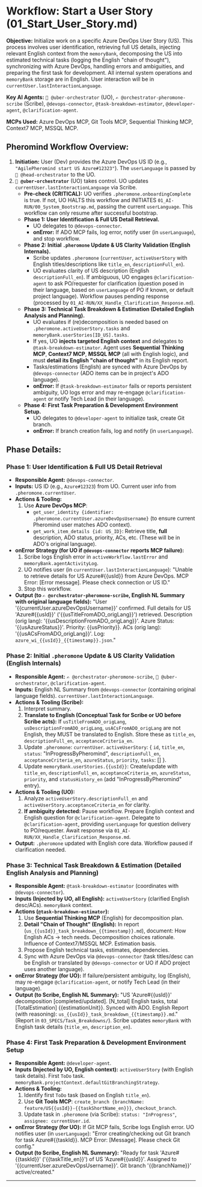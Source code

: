 # Workflow: Start a User Story (01_Start_User_Story.md)

**Objective:** Initialize work on a specific Azure DevOps User Story (US). This process involves user identification, retrieving full US details, injecting relevant English context from the `memoryBank`, decomposing the US into estimated technical tasks (logging the English "chain of thought"), synchronizing with Azure DevOps, handling errors and ambiguities, and preparing the first task for development. All internal system operations and `memoryBank` storage are in English. User interaction will be in `currentUser.lastInteractionLanguage`.

**Key AI Agents:** `🧐 @uber-orchestrator` (UO), `✍️ @orchestrator-pheromone-scribe` (Scribe), `@devops-connector`, `@task-breakdown-estimator`, `@developer-agent`, `@clarification-agent`.

**MCPs Used:** Azure DevOps MCP, Git Tools MCP, Sequential Thinking MCP, Context7 MCP, MSSQL MCP.

## Pheromind Workflow Overview:

1.  **Initiation:** User (Dev) provides the Azure DevOps US ID (e.g., `"AgilePheromind start US Azure#12323"`). The `userLanguage` is passed by `🎩 @head-orchestrator` to the UO.
2.  **`🧐 @uber-orchestrator`** (UO) takes control. UO updates `currentUser.lastInteractionLanguage` via Scribe.
    *   **Pre-check (CRITICAL):** UO verifies `.pheromone.onboardingComplete` is true. If not, UO HALTS this workflow and INITIATES `01_AI-RUN/00_System_Bootstrap.md`, passing the current `userLanguage`. This workflow can only resume after successful bootstrap.
    *   **Phase 1: User Identification & Full US Detail Retrieval.**
        *   UO delegates to `@devops-connector`.
        *   **onError:** If ADO MCP fails, log error, notify user (in `userLanguage`), and stop workflow.
    *   **Phase 2: Initial `.pheromone` Update & US Clarity Validation (English Internals).**
        *   Scribe updates `.pheromone` (`currentUser`, `activeUserStory` with English titles/descriptions like `title_en`, `descriptionFull_en`).
        *   UO evaluates clarity of US description (English `descriptionFull_en`). If ambiguous, UO engages `@clarification-agent` to ask PO/requester for clarification (question posed in their language, based on `userLanguage` of PO if known, or default project language). Workflow pauses pending response (processed by `01_AI-RUN/XX_Handle_Clarification_Response.md`).
    *   **Phase 3: Technical Task Breakdown & Estimation (Detailed English Analysis and Planning).**
        *   UO evaluates if (re)decomposition is needed based on `.pheromone.activeUserStory.tasks` and `memoryBank.userStories[ID_US].tasks`.
        *   If yes, UO **injects targeted English context** and delegates to `@task-breakdown-estimator`. Agent uses **Sequential Thinking MCP**, **Context7 MCP**, **MSSQL MCP** (all with English logic), and must **detail its English "chain of thought"** in its English report.
        *   Tasks/estimations (English) are synced with Azure DevOps by `@devops-connector` (ADO items can be in project's ADO language).
        *   **onError:** If `@task-breakdown-estimator` fails or reports persistent ambiguity, UO logs error and may re-engage `@clarification-agent` or notify Tech Lead (in their language).
    *   **Phase 4: First Task Preparation & Development Environment Setup.**
        *   UO delegates to `@developer-agent` to initialize task, create Git branch.
        *   **onError:** If branch creation fails, log and notify (in `userLanguage`).

## Phase Details:

### Phase 1: User Identification & Full US Detail Retrieval
*   **Responsible Agent:** `@devops-connector`.
*   **Inputs:** US ID (e.g., `Azure#12323`) from UO. Current user info from `.pheromone.currentUser`.
*   **Actions & Tooling:**
    1.  Use **Azure DevOps MCP**:
        *   `get_user_identity {identifier: .pheromone.currentUser.azureDevOpsUsername}` (to ensure current Pheromind user matches ADO context).
        *   `get_work_item_details {id: US_ID}`: Retrieve title, **full** description, ADO status, priority, ACs, etc. (These will be in ADO's original language).
*   **onError Strategy (for UO if `@devops-connector` reports MCP failure):**
    1.  Scribe logs English error in `activeWorkflow.lastError` and `memoryBank.agentActivityLog`.
    2.  UO notifies user (in `currentUser.lastInteractionLanguage`): "Unable to retrieve details for US Azure#{{usId}} from Azure DevOps. MCP Error: [Error message]. Please check connection or US ID."
    3.  Stop this workflow.
*   **Output (to `✍️ @orchestrator-pheromone-scribe`, English NL Summary with original language fields):** "User '{{currentUser.azureDevOpsUsername}}' confirmed. Full details for US 'Azure#{{usId}}' ('{{usTitleFromADO_origLang}}') retrieved. Description (orig lang): '{{usDescriptionFromADO_origLang}}'. Azure Status: '{{usAzureStatus}}'. Priority: {{usPriority}}. ACs (orig lang): '{{usACsFromADO_origLang}}'. Log: `azure_wi_{{usId}}_{{timestamp}}.json`."

### Phase 2: Initial `.pheromone` Update & US Clarity Validation (English Internals)
*   **Responsible Agent:** `✍️ @orchestrator-pheromone-scribe`, `🧐 @uber-orchestrator`, `@clarification-agent`.
*   **Inputs:** English NL Summary from `@devops-connector` (containing original language fields). `currentUser.lastInteractionLanguage`.
*   **Actions & Tooling (Scribe):**
    1.  Interpret summary.
    2.  **Translate to English (Conceptual Task for Scribe or UO before Scribe acts):** If `usTitleFromADO_origLang`, `usDescriptionFromADO_origLang`, `usACsFromADO_origLang` are not English, they MUST be translated to English. Store these as `title_en`, `descriptionFull_en`, `acceptanceCriteria_en`.
    3.  Update `.pheromone`: `currentUser`. `activeUserStory`: { `id`, `title_en`, `status`: "InProgressByPheromind", `descriptionFull_en`, `acceptanceCriteria_en`, `azureStatus`, `priority`, `tasks`: [] }.
    4.  Update `memoryBank.userStories.{{usId}}`: Create/update with `title_en`, `descriptionFull_en`, `acceptanceCriteria_en`, `azureStatus`, `priority`, and `statusHistory_en` (add "InProgressByPheromind" entry).
*   **Actions & Tooling (UO):**
    1.  Analyze `activeUserStory.descriptionFull_en` and `activeUserStory.acceptanceCriteria_en` for clarity.
    2.  **If ambiguity detected:** Pause workflow. Prepare English context and English question for `@clarification-agent`. Delegate to `@clarification-agent`, providing `userLanguage` for question delivery to PO/requester. Await response via `01_AI-RUN/XX_Handle_Clarification_Response.md`.
*   **Output:** `.pheromone` updated with English core data. Workflow paused if clarification needed.

### Phase 3: Technical Task Breakdown & Estimation (Detailed English Analysis and Planning)
*   **Responsible Agent:** `@task-breakdown-estimator` (coordinates with `@devops-connector`).
*   **Inputs (Injected by UO, all English):** `activeUserStory` (clarified English desc/ACs). `memoryBank` context.
*   **Actions (`@task-breakdown-estimator`):**
    1.  Use **Sequential Thinking MCP** (English) for decomposition plan.
    2.  **Detail "Chain of Thought" (English):** In report (`us_{{usId}}_task_breakdown_{{timestamp}}.md`), document: How English ACs -> tech needs. Decomposition choices rationale. Influence of Context7/MSSQL MCP. Estimation basis.
    3.  Propose English technical tasks, estimates, dependencies.
    4.  Sync with Azure DevOps via `@devops-connector` (task titles/desc can be English or translated by `@devops-connector` or UO if ADO project uses another language).
*   **onError Strategy (for UO):** If failure/persistent ambiguity, log (English), may re-engage `@clarification-agent`, or notify Tech Lead (in their language).
*   **Output (to Scribe, English NL Summary):** "US 'Azure#{{usId}}' decomposition [completed/updated]. [N_total] English tasks, total [TotalEstimation] {{estimationUnit}}. Synced with ADO. English Report (with reasoning): `us_{{usId}}_task_breakdown_{{timestamp}}.md`." (Report in `03_SPECS/Task_Breakdowns/`). Scribe updates `memoryBank` with English task details (`title_en`, `description_en`).

### Phase 4: First Task Preparation & Development Environment Setup
*   **Responsible Agent:** `@developer-agent`.
*   **Inputs (Injected by UO, English context):** `activeUserStory` (with English task details). First `ToDo` task. `memoryBank.projectContext.defaultGitBranchingStrategy`.
*   **Actions & Tooling:**
    1.  Identify first `ToDo` task (based on English `title_en`).
    2.  Use **Git Tools MCP**: `create_branch {branchName: feature/US{{usId}}-{{taskShortName_en}}}`, `checkout_branch`.
    3.  Update task in `.pheromone` (via Scribe): `status: "InProgress"`, `assignee: currentUser.id`.
*   **onError Strategy (for UO):** If Git MCP fails, Scribe logs English error. UO notifies user (in `userLanguage`): "Error creating/checking out Git branch for task Azure#{{taskId}}. MCP Error: [Message]. Please check Git config."
*   **Output (to Scribe, English NL Summary):** "Ready for task 'Azure#{{taskId}}' ('{{taskTitle_en}}') of US 'Azure#{{usId}}'. Assigned to '{{currentUser.azureDevOpsUsername}}'. Git branch '{{branchName}}' active/created."

---